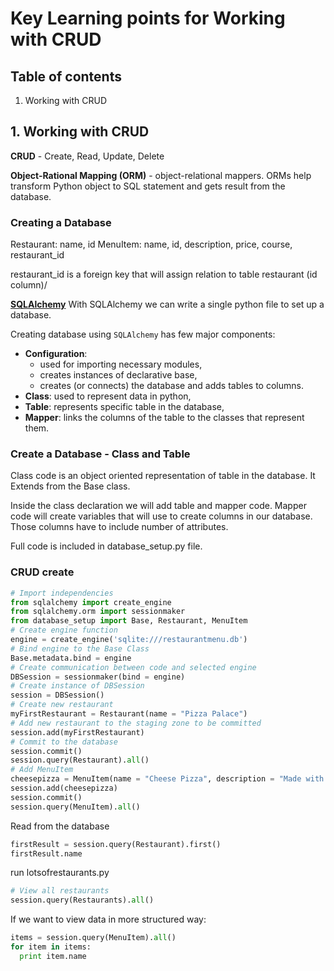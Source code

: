 # Key Learning points for Working with CRUD



## Table of contents

1. Working with CRUD




## 1. Working with CRUD

__CRUD__ - Create, Read, Update, Delete

__Object-Rational Mapping (ORM)__ - object-relational mappers. ORMs help transform Python object to SQL statement and gets result from the  database.

### Creating a Database

Restaurant: name, id
MenuItem: name, id, description, price, course, restaurant_id

restaurant_id is a foreign key that will assign relation to table restaurant (id column)/


[__SQLAlchemy__](http://www.sqlalchemy.org/)
With SQLAlchemy we can write a single python file to set up a database.

Creating database using ```SQLAlchemy``` has few major components:
- __Configuration__:
  - used for importing necessary modules,
  - creates instances of declarative base,
  - creates (or connects) the database and adds tables to columns.
- __Class__: used to represent data in python,
- __Table__: represents specific table in the database,
- __Mapper__: links the columns of the table to the classes that represent them.

### Create a Database - Class and Table

Class code is an object oriented representation  of table in the database. It Extends from the Base class.

Inside the class declaration we will add table and mapper code. Mapper code will create variables that will use to create columns in our database. Those columns have to include number of attributes.

Full code is included in database_setup.py file.

### CRUD create
```python
# Import independencies
from sqlalchemy import create_engine
from sqlalchemy.orm import sessionmaker
from database_setup import Base, Restaurant, MenuItem
# Create engine function
engine = create_engine('sqlite:///restaurantmenu.db')
# Bind engine to the Base Class
Base.metadata.bind = engine
# Create communication between code and selected engine
DBSession = sessionmaker(bind = engine)
# Create instance of DBSession
session = DBSession()
# Create new restaurant
myFirstRestaurant = Restaurant(name = "Pizza Palace")
# Add new restaurant to the staging zone to be committed
session.add(myFirstRestaurant)
# Commit to the database
session.commit()
session.query(Restaurant).all()
# Add MenuItem
cheesepizza = MenuItem(name = "Cheese Pizza", description = "Made with all natural ingridients", course = "Entree", price = "$8.99", restaurant = myFirstRestaurant)
session.add(cheesepizza)
session.commit()
session.query(MenuItem).all()
```

Read from the database

```python
firstResult = session.query(Restaurant).first()
firstResult.name
```

run lotsofrestaurants.py

```Python
# View all restaurants
session.query(Restaurants).all()
```

If we want to view data in more structured way:

```Python
items = session.query(MenuItem).all()
for item in items:
  print item.name
```
